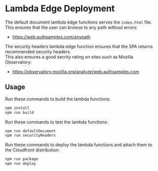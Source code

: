 # Lambda Edge Deployment

The default document lambda edge functions serves the `index.html` file.\
This ensures that the user can browse to any path without errors:

- https://web.authsamples.com/anypath

The security headers lambda edge function ensures that the SPA returns recommended security headers.\
This also ensures a good secrity rating on sites such as Mozilla Observatory:

- https://observatory.mozilla.org/analyze/web.authsamples.com

## Usage

Run these commands to build the lambda functions:

```bash
npm install
npm run build
```

Run these commands to test the lambda functions:

```bash
npm run defaultDocument
npm run securityHeaders
```

Run these commands to deploy the lambda functions and attach them to the Cloudfront distribution:

```bash
npm run package
npm run deploy
```